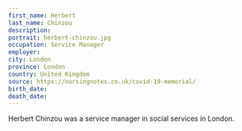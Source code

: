 ```yaml
---
first_name: Herbert
last_name: Chinzou
description: 
portrait: herbert-chinzou.jpg
occupation: Service Manager
employer: 
city: London
province: London
country: United Kingdom
source: https://nursingnotes.co.uk/covid-19-memorial/
birth_date: 
death_date: 
---
```


Herbert Chinzou was a service manager in social services in London.